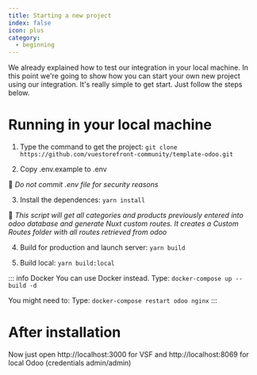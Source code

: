 ```yaml
---
title: Starting a new project
index: false
icon: plus
category:
  - beginning  
---
```


We already explained how to test our integration in your local machine. In this point we're going to show how you can start your own new project using our integration. It's really simple to get start. Just follow the steps below.


# Running in your local machine

1. Type the command to get the project: ``` git clone https://github.com/vuestorefront-community/template-odoo.git ```

2. Copy .env.example to .env 

:triangular_flag_on_post: _Do not commit .env file for security reasons_

3. Install the dependences: ```yarn install``` 

:dart: _This script will get all categories and products previously entered into odoo database and generate Nuxt custom routes. It creates a Custom Routes folder with all routes retrieved from odoo_

4. Build for production and launch server: ```yarn build```

5. Build local: ```yarn build:local```



::: info Docker
You can use Docker instead. Type:
```docker-compose up --build -d```

You might need to: Type:
```docker-compose restart odoo nginx```
:::

# After installation

Now just open http://localhost:3000 for VSF and http://localhost:8069 for local Odoo (credentials admin/admin)
